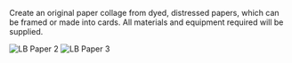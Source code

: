 Create an original paper collage from dyed, distressed papers, which can be framed or made into cards. 
All materials and equipment required will be supplied.

![LB Paper 2](http://textilesatthestablehouse.co.uk/assets/DistressedpaperBlue.jpg)
![LB Paper 3](http://textilesatthestablehouse.co.uk/assets/DistressedpaperPink.jpg)
